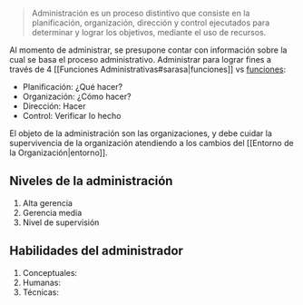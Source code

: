 > Administración es un proceso distintivo que consiste en la planificación, organización, dirección y control ejecutados para determinar y lograr los objetivos, mediante el uso de recursos.

Al momento de administrar, se presupone contar con información sobre la cual se basa el proceso administrativo. Administrar para lograr fines a través de 4 [[Funciones Administrativas#sarasa|funciones]] vs [funciones](https://Funciones-Administrativas.com):
- Planificación: ¿Qué hacer?
- Organización: ¿Cómo hacer?
- Dirección: Hacer
- Control: Verificar lo hecho

El objeto de la administración son las organizaciones, y debe cuidar la supervivencia de la organización atendiendo a los cambios del [[Entorno de la Organización|entorno]].

## Niveles de la administración
1. Alta gerencia
2. Gerencia media
3. Nivel de supervisión

## Habilidades del administrador
1. Conceptuales:
2. Humanas:
3. Técnicas:

